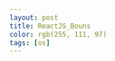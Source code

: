 ```yaml
---
layout: post
title: ReactJS_Bouns
color: rgb(255, 111, 97)
tags: [os]
---
```

<meta charset="utf-8">
<body>
</body>